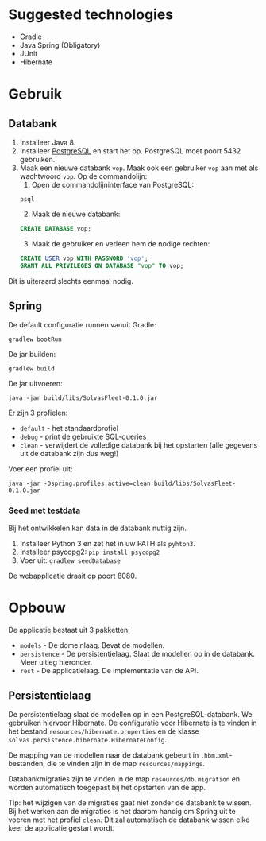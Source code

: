 # Suggested technologies

* Gradle
* Java Spring (Obligatory)
* JUnit
* Hibernate

# Gebruik

## Databank

1. Installeer Java 8.
2. Installeer [PostgreSQL](https://www.postgresql.org/download/) en start het op. PostgreSQL moet poort 5432 gebruiken.
3. Maak een nieuwe databank `vop`. Maak ook een gebruiker `vop` aan met als wachtwoord `vop`. Op de commandolijn:
    1. Open de commandolijninterface van PostgreSQL:
    ```
    psql
    ```
    2. Maak de nieuwe databank:
    ```sql
    CREATE DATABASE vop;
    ```
    3. Maak de gebruiker en verleen hem de nodige rechten:
    ```sql
    CREATE USER vop WITH PASSWORD 'vop';
    GRANT ALL PRIVILEGES ON DATABASE "vop" TO vop;
    ```
    
Dit is uiteraard slechts eenmaal nodig.
    
## Spring

De default configuratie runnen vanuit Gradle:
```
gradlew bootRun
```

De jar builden:
```
gradlew build
```

De jar uitvoeren:
```
java -jar build/libs/SolvasFleet-0.1.0.jar
```

Er zijn 3 profielen:

- `default` - het standaardprofiel
- `debug` - print de gebruikte SQL-queries
- `clean` - verwijdert de volledige databank bij het opstarten (alle gegevens uit de databank zijn dus weg!)

Voer een profiel uit:
```
java -jar -Dspring.profiles.active=clean build/libs/SolvasFleet-0.1.0.jar
```

### Seed met testdata

Bij het ontwikkelen kan data in de databank nuttig zijn.

1. Installeer Python 3 en zet het in uw PATH als `pyhton3`.
2. Installeer psycopg2: `pip install psycopg2`
3. Voer uit: `gradlew seedDatabase`

De webapplicatie draait op poort 8080.

# Opbouw

De applicatie bestaat uit 3 pakketten:

- `models` - De domeinlaag. Bevat de modellen.
- `persistence` - De persistentielaag. Slaat de modellen op in de databank. Meer uitleg hieronder.
- `rest` - De applicatielaag. De implementatie van de API.

## Persistentielaag

De persistentielaag slaat de modellen op in een PostgreSQL-databank. We gebruiken hiervoor Hibernate.
De configuratie voor Hibernate is te vinden in het bestand `resources/hibernate.properties` en de klasse
`solvas.persistence.hibernate.HibernateConfig`.

De mapping van de modellen naar de databank gebeurt in `.hbm.xml`-bestanden, die te vinden zijn in de map 
`resources/mappings`.

Databankmigraties zijn te vinden in de map `resources/db.migration` en worden automatisch toegepast bij het 
opstarten van de app.
 
Tip: het wijzigen van de migraties gaat niet zonder de databank te wissen. Bij het werken aan de migraties is
het daarom handig om Spring uit te voeren met het profiel `clean`. Dit zal automatisch de databank wissen elke
keer de applicatie gestart wordt.